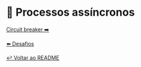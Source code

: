 # 🐆 Processos assíncronos

[Circuit breaker ➡️](breaker.md)

[⬅️ Desafios](desafios.md)

[↩️ Voltar ao README ](README.md)